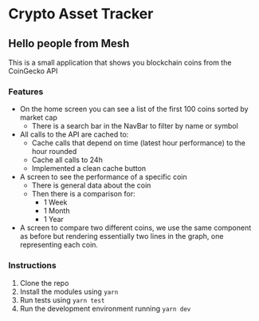 # Crypto Asset Tracker

## Hello people from Mesh

This is a small application that shows you blockchain coins from the CoinGecko API

### Features

- On the home screen you can see a list of the first 100 coins sorted by market cap
  - There is a search bar in the NavBar to filter by name or symbol
- All calls to the API are cached to:
  - Cache calls that depend on time (latest hour performance) to the hour rounded
  - Cache all calls to 24h
  - Implemented a clean cache button
- A screen to see the performance of a specific coin
  - There is general data about the coin
  - Then there is a comparison for:
    - 1 Week
    - 1 Month
    - 1 Year
- A screen to compare two different coins, we use the same component as before but rendering essentially two lines in the graph, one representing each coin.

### Instructions

1. Clone the repo
2. Install the modules using `yarn`
3. Run tests using `yarn test`
4. Run the development environment running `yarn dev`
